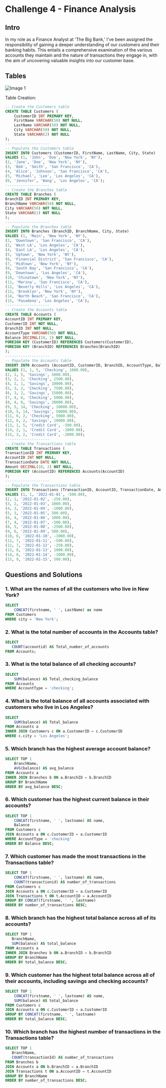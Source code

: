 # Challenge 4 - Finance Analysis

## Intro
In my role as a Finance Analyst at 'The Big Bank,' I've been assigned the responsibility of gaining a deeper understanding of our customers and their banking habits. This entails a comprehensive examination of the various accounts they maintain and the nature of transactions they engage in, with the aim of uncovering valuable insights into our customer base.

## Tables
![Image 1](https://steeldata.org.uk/SQL4tables.png)

Table Creation:
```sql
-- Create the Customers table
CREATE TABLE Customers (
    CustomerID INT PRIMARY KEY,
    FirstName VARCHAR(50) NOT NULL,
    LastName VARCHAR(50) NOT NULL,
    City VARCHAR(50) NOT NULL,
    State VARCHAR(2) NOT NULL
);
--------------------
-- Populate the Customers table
INSERT INTO Customers (CustomerID, FirstName, LastName, City, State)
VALUES (1, 'John', 'Doe', 'New York', 'NY'),
(2, 'Jane', 'Doe', 'New York', 'NY'),
(3, 'Bob', 'Smith', 'San Francisco', 'CA'),
(4, 'Alice', 'Johnson', 'San Francisco', 'CA'),
(5, 'Michael', 'Lee', 'Los Angeles', 'CA'),
(6, 'Jennifer', 'Wang', 'Los Angeles', 'CA');
--------------------
-- Create the Branches table
CREATE TABLE Branches (
BranchID INT PRIMARY KEY,
BranchName VARCHAR(50) NOT NULL,
City VARCHAR(50) NOT NULL,
State VARCHAR(2) NOT NULL
);
--------------------
-- Populate the Branches table
INSERT INTO Branches (BranchID, BranchName, City, State)
VALUES (1, 'Main', 'New York', 'NY'),
(2, 'Downtown', 'San Francisco', 'CA'),
(3, 'West LA', 'Los Angeles', 'CA'),
(4, 'East LA', 'Los Angeles', 'CA'),
(5, 'Uptown', 'New York', 'NY'),
(6, 'Financial District', 'San Francisco', 'CA'),
(7, 'Midtown', 'New York', 'NY'),
(8, 'South Bay', 'San Francisco', 'CA'),
(9, 'Downtown', 'Los Angeles', 'CA'),
(10, 'Chinatown', 'New York', 'NY'),
(11, 'Marina', 'San Francisco', 'CA'),
(12, 'Beverly Hills', 'Los Angeles', 'CA'),
(13, 'Brooklyn', 'New York', 'NY'),
(14, 'North Beach', 'San Francisco', 'CA'),
(15, 'Pasadena', 'Los Angeles', 'CA');
--------------------
-- Create the Accounts table
CREATE TABLE Accounts (
AccountID INT PRIMARY KEY,
CustomerID INT NOT NULL,
BranchID INT NOT NULL,
AccountType VARCHAR(50) NOT NULL,
Balance DECIMAL(10, 2) NOT NULL,
FOREIGN KEY (CustomerID) REFERENCES Customers(CustomerID),
FOREIGN KEY (BranchID) REFERENCES Branches(BranchID)
);
--------------------
-- Populate the Accounts table
INSERT INTO Accounts (AccountID, CustomerID, BranchID, AccountType, Balance)
VALUES (1, 1, 5, 'Checking', 1000.00),
(2, 1, 5, 'Savings', 5000.00),
(3, 2, 1, 'Checking', 2500.00),
(4, 2, 1, 'Savings', 10000.00),
(5, 3, 2, 'Checking', 7500.00),
(6, 3, 2, 'Savings', 15000.00),
(7, 4, 8, 'Checking', 5000.00),
(8, 4, 8, 'Savings', 20000.00),
(9, 5, 14, 'Checking', 10000.00),
(10, 5, 14, 'Savings', 50000.00),
(11, 6, 2, 'Checking', 5000.00),
(12, 6, 2, 'Savings', 10000.00),
(13, 1, 5, 'Credit Card', -500.00),
(14, 2, 1, 'Credit Card', -1000.00),
(15, 3, 2, 'Credit Card', -2000.00);
--------------------
-- Create the Transactions table
CREATE TABLE Transactions (
TransactionID INT PRIMARY KEY,
AccountID INT NOT NULL,
TransactionDate DATE NOT NULL,
Amount DECIMAL(10, 2) NOT NULL,
FOREIGN KEY (AccountID) REFERENCES Accounts(AccountID)
);
--------------------
-- Populate the Transactions table
INSERT INTO Transactions (TransactionID, AccountID, TransactionDate, Amount)
VALUES (1, 1, '2022-01-01', -500.00),
(2, 1, '2022-01-02', -250.00),
(3, 2, '2022-01-03', 1000.00),
(4, 3, '2022-01-04', -1000.00),
(5, 3, '2022-01-05', 500.00),
(6, 4, '2022-01-06', 1000.00),
(7, 4, '2022-01-07', -500.00),
(8, 5, '2022-01-08', -2500.00),
(9, 6, '2022-01-09', 500.00),
(10, 6, '2022-01-10', -1000.00),
(11, 7, '2022-01-11', -500.00),
(12, 7, '2022-01-12', -250.00),
(13, 8, '2022-01-13', 1000.00),
(14, 8, '2022-01-14', -1000.00),
(15, 9, '2022-01-15', 500.00);
```
## Questions and Solutions

### 1. What are the names of all the customers who live in New York?
```sql
SELECT 
    CONCAT(firstname, ' ', LastName) as name	
FROM Customers
WHERE city = 'New York';
```

### 2. What is the total number of accounts in the Accounts table?
 ``` sql
SELECT
    COUNT(accountid) AS Total_number_of_accounts
FROM Accounts;
 ```

### 3. What is the total balance of all checking accounts?

``` sql
SELECT 
    SUM(balance) AS Total_checking_balance
FROM Accounts
WHERE AccountType = 'checking';

```
### 4. What is the total balance of all accounts associated with customers who live in Los Angeles?

``` sql
SELECT 
    SUM(balance) AS Total_balance
FROM Accounts a
INNER JOIN Customers c ON a.CustomerID = c.CustomerID
WHERE c.city = 'Los Angeles';
 ```
### 5. Which branch has the highest average account balance?

``` sql
SELECT TOP 1
    BranchName,
    AVG(balance) AS avg_balance
FROM Accounts a
INNER JOIN Branches b ON a.BranchID = b.BranchID
GROUP BY BranchName
ORDER BY avg_balance DESC;
```

### 6. Which customer has the highest current balance in their accounts?

``` sql
SELECT TOP 1
    CONCAT(firstname, ' ', lastname) AS name,
    Balance
FROM Customers c
JOIN Accounts a ON c.CustomerID = a.CustomerID
WHERE AccountType = 'checking'
ORDER BY Balance DESC;

 ```
### 7. Which customer has made the most transactions in the Transactions table?

``` sql
SELECT TOP 1
    CONCAT(firstname, ' ', lastname) AS name,
    COUNT(transactionid) AS number_of_transactions
FROM Customers c
JOIN Accounts a ON c.CustomerID = a.CustomerID
JOIN Transactions t ON t.AccountID = a.AccountID
GROUP BY CONCAT(firstname, ' ', lastname)
ORDER BY number_of_transactions DESC;

 ```
### 8. Which branch has the highest total balance across all of its accounts?

 ``` sql
SELECT TOP 1
    BranchName,
    SUM(balance) AS total_balance
FROM Accounts a
INNER JOIN Branches b ON a.BranchID = b.BranchID
GROUP BY BranchName
ORDER BY total_balance DESC;
 ```
 
### 9. Which customer has the highest total balance across all of their accounts, including savings and checking accounts?

``` sql
SELECT TOP 1
    CONCAT(firstname, ' ', lastname) AS name,
    SUM(balance) AS total_balance
FROM Customers c
JOIN Accounts a ON c.CustomerID = a.CustomerID
GROUP BY CONCAT(firstname, ' ', lastname)
ORDER BY total_balance DESC;
 ```

### 10. Which branch has the highest number of transactions in the Transactions table?

 ``` sql
SELECT TOP 1
    BranchName,
    COUNT(transactionId) AS number_of_transactions
FROM Branches b
JOIN Accounts a ON b.BranchID = a.BranchID
JOIN Transactions t ON a.AccountID = t.AccountID
GROUP BY BranchName
ORDER BY number_of_transactions DESC;
 ```
